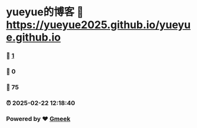 # yueyue的博客 :link: https://yueyue2025.github.io/yueyue.github.io 
### :page_facing_up: [1](https://yueyue2025.github.io/yueyue.github.io/tag.html) 
### :speech_balloon: 0 
### :hibiscus: 75 
### :alarm_clock: 2025-02-22 12:18:40 
### Powered by :heart: [Gmeek](https://github.com/Meekdai/Gmeek)
